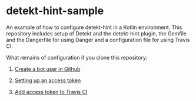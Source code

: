 # detekt-hint-sample
An example of how to configure detekt-hint in a Kotlin environment. This repository includes setup of Detekt and the detekt-hint plugin, the Gemfile and the Dangerfile for using Danger and a configuration file for using Travis CI.

What remains of configuration if you clone this repository:

1. [Create a bot user in Github](https://danger.systems/guides/getting_started.html#creating-a-bot-account-for-danger-to-use)

2. [Setting up an access token](https://danger.systems/guides/getting_started.html#setting-up-an-access-token)

3. [Add access token to Travis CI](https://danger.systems/guides/getting_started.html#continuous-integration)
